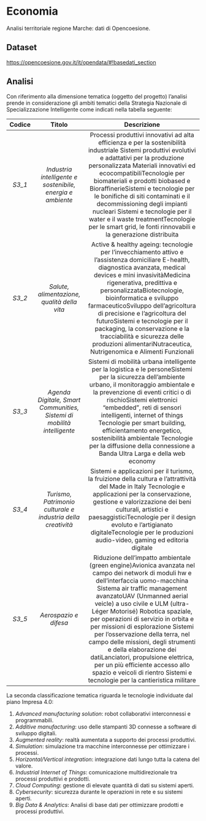 # Economia
Analisi territoriale regione Marche: dati di Opencoesione.

## Dataset
https://opencoesione.gov.it/it/opendata/#!basedati_section

## Analisi
Con riferimento alla dimensione tematica (oggetto del progetto) l’analisi prende in considerazione gli ambiti tematici della Strategia Nazionale di Specializzazione Intelligente come indicati nella tabella seguente:

|Codice|Titolo|Descrizione|
|:---:|:---:|:---:|
|*S3_1*|*Industria intelligente e sostenibile, energia e ambiente*|Processi produttivi innovativi ad alta efficienza e per la sostenibilità industriale Sistemi produttivi evolutivi e adattativi per la produzione personalizzata Materiali innovativi ed ecocompatibiliTecnologie per biomateriali e prodotti biobased e BioraffinerieSistemi e tecnologie per le bonifiche di siti contaminati e il decommissioning degli impianti nucleari Sistemi e tecnologie per il water e il waste treatmentTecnologie per le smart grid, le fonti rinnovabili e la generazione distribuita|
|*S3_2*|*Salute, alimentazione, qualità della vita*|Active & healthy ageing: tecnologie per l’invecchiamento attivo e l’assistenza domiciliare E-health, diagnostica avanzata, medical devices e mini invasivitàMedicina rigenerativa, predittiva e personalizzataBiotecnologie, bioinformatica e sviluppo farmaceuticoSviluppo dell’agricoltura di precisione e l’agricoltura del futuroSistemi e tecnologie per il packaging, la conservazione e la tracciabilità e sicurezza delle produzioni alimentariNutraceutica, Nutrigenomica e Alimenti Funzionali|
|*S3_3*|*Agenda Digitale, Smart Communities, Sistemi di mobilità intelligente*|Sistemi di mobilità urbana intelligente per la logistica e le personeSistemi per la sicurezza dell’ambiente urbano, il monitoraggio ambientale e la prevenzione di eventi critici o di rischioSistemi elettronici “embedded”, reti di sensori intelligenti, internet of things Tecnologie per smart building, efficientamento energetico, sostenibilità ambientale Tecnologie per la diffusione della connessione a Banda Ultra Larga e della web economy|
|*S3_4*|*Turismo, Patrimonio culturale e industria della creatività*|Sistemi e applicazioni per il turismo, la fruizione della cultura e l’attrattività del Made in Italy Tecnologie e applicazioni per la conservazione, gestione e valorizzazione dei beni culturali, artistici e paesaggisticiTecnologie per il design evoluto e l’artigianato digitaleTecnologie per le produzioni audio-video, gaming ed editoria digitale |
|*S3_5*|*Aerospazio e difesa*|Riduzione dell’impatto ambientale (green engine)Avionica avanzata nel campo dei network di moduli hw e dell’interfaccia uomo-macchina Sistema air traffic management avanzatoUAV (Unmanned aerial veicle) a uso civile e ULM (ultra-Léger Motorisé) Robotica spaziale, per operazioni di servizio in orbita e per missioni di esplorazione Sistemi per l’osservazione della terra, nel campo delle missioni, degli strumenti e della elaborazione dei datiLanciatori, propulsione elettrica, per un più efficiente accesso allo spazio e veicoli di rientro Sistemi e tecnologie per la cantieristica militare|

La seconda classificazione tematica riguarda le tecnologie individuate dal piano Impresa 4.0:

1. *Advanced manufacturing solution*: robot collaborativi interconnessi e programmabili. 
2. *Additive manufacturing*: uso delle stampanti 3D connesse a software di sviluppo digitali. 
3. *Augmented reality*: realtà aumentata a supporto dei processi produttivi. 
4. *Simulation*: simulazione tra macchine interconnesse per ottimizzare i processi. 
5. *Horizontal/Vertical integration*: integrazione dati lungo tutta la catena del valore.
6. *Industrial Internet of Things*: comunicazione multidirezionale tra processi produttivi e prodotti. 
7. *Cloud Computing*: gestione di elevate quantità di dati su sistemi aperti. 
8. *Cybersecurity*: sicurezza durante le operazioni in rete e su sistemi aperti. 
9. *Big Data & Analytics*: Analisi di base dati per ottimizzare prodotti e processi produttivi.
